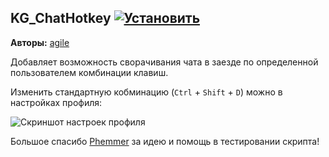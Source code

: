 ## KG_ChatHotkey [![Установить](http://s43.radikal.ru/i101/1406/15/25aa0cc99cf2.png)](https://github.com/voidmain02/KgScripts/raw/master/scripts/KG_ChatHotkey.user.js)
**Авторы:** [agile](http://klavogonki.ru/u/#/226580/)

Добавляет возможность сворачивания чата в заезде по определенной пользователем комбинации клавиш.

Изменить стандартную кобминацию (`Ctrl` + `Shift` + `D`) можно в настройках профиля:

![Скриншот настроек профиля](http://i.imgur.com/zVRg2cS.png)

Большое спасибо [Phemmer](http://klavogonki.ru/u/#/231371/) за идею и помощь в тестировании скрипта!
